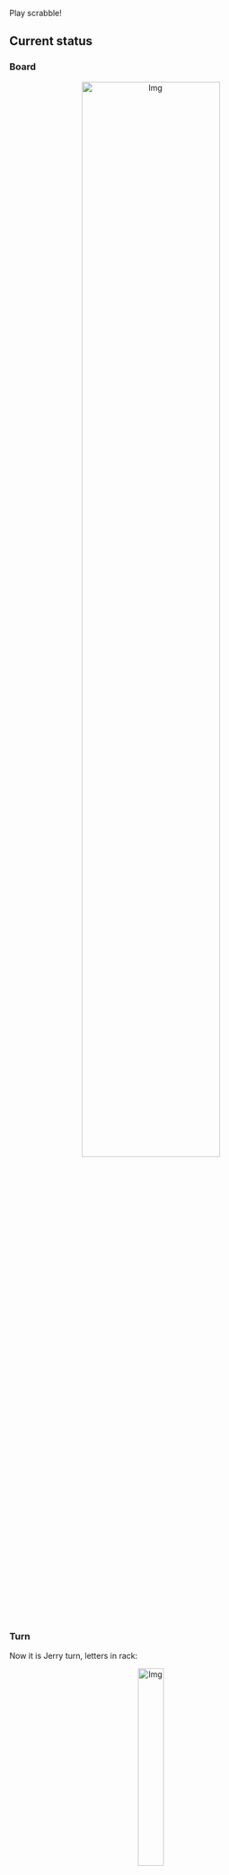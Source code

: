 
Play scrabble!
## Current status
### Board
<p align="center">
<img src="https://raw.githubusercontent.com/radosz99/radosz99/main/board.png" width=70% alt="Img"/>
    </p>
    
### Turn
Now it is Jerry turn, letters in rack:
<p align="center">
<img src="https://raw.githubusercontent.com/radosz99/radosz99/main/rack.png" width=30% alt="Img"/>
</p>

### Game score
| Id | Player name | Points |
  | - | - | - |  
|0 | Tom | 24
|1 | Jerry | 0
## Make the move
Make the move and insert the letters by creating an [issue](https://github.com/radosz99/radosz99/issues/new?title=scrabble%7Cmove%7C7%3AA%3ARIDE&body=Just+push+%27Submit+new+issue%27+or+update+with+your+move.) according to the rules or...

## Possibly best moves  
Are you sure? :smiling_imp: :smiling_imp: :smiling_imp:
<details>
  <summary>Spoiler warning!</summary>
  
  | Id | Move | Issue link | Points |
  | - | - | - | - |  
|1| F:5:carajees | [scrabble&#124;move&#124;F:5:carajees](https://github.com/radosz99/radosz99/issues/new?title=scrabble%7Cmove%7CF%3A5%3Acarajees&body=Just+push+%27Submit+new+issue%27+or+update+with+your+move.) | 89 
|2| F:7:rejacase | [scrabble&#124;move&#124;F:7:rejacase](https://github.com/radosz99/radosz99/issues/new?title=scrabble%7Cmove%7CF%3A7%3Arejacase&body=Just+push+%27Submit+new+issue%27+or+update+with+your+move.) | 85 
|3| F:3:jacarees | [scrabble&#124;move&#124;F:3:jacarees](https://github.com/radosz99/radosz99/issues/new?title=scrabble%7Cmove%7CF%3A3%3Ajacarees&body=Just+push+%27Submit+new+issue%27+or+update+with+your+move.) | 75 
|4| F:2:jaeceras | [scrabble&#124;move&#124;F:2:jaeceras](https://github.com/radosz99/radosz99/issues/new?title=scrabble%7Cmove%7CF%3A2%3Ajaeceras&body=Just+push+%27Submit+new+issue%27+or+update+with+your+move.) | 75 
|5| G:3:cajeteas | [scrabble&#124;move&#124;G:3:cajeteas](https://github.com/radosz99/radosz99/issues/new?title=scrabble%7Cmove%7CG%3A3%3Acajeteas&body=Just+push+%27Submit+new+issue%27+or+update+with+your+move.) | 69 
|6| F:5:carajee | [scrabble&#124;move&#124;F:5:carajee](https://github.com/radosz99/radosz99/issues/new?title=scrabble%7Cmove%7CF%3A5%3Acarajee&body=Just+push+%27Submit+new+issue%27+or+update+with+your+move.) | 38 
|7| F:3:cajeras | [scrabble&#124;move&#124;F:3:cajeras](https://github.com/radosz99/radosz99/issues/new?title=scrabble%7Cmove%7CF%3A3%3Acajeras&body=Just+push+%27Submit+new+issue%27+or+update+with+your+move.) | 34 
|8| F:3:cejaras | [scrabble&#124;move&#124;F:3:cejaras](https://github.com/radosz99/radosz99/issues/new?title=scrabble%7Cmove%7CF%3A3%3Acejaras&body=Just+push+%27Submit+new+issue%27+or+update+with+your+move.) | 34 
|9| F:3:cejares | [scrabble&#124;move&#124;F:3:cejares](https://github.com/radosz99/radosz99/issues/new?title=scrabble%7Cmove%7CF%3A3%3Acejares&body=Just+push+%27Submit+new+issue%27+or+update+with+your+move.) | 34 
|10| F:7:rejacas | [scrabble&#124;move&#124;F:7:rejacas](https://github.com/radosz99/radosz99/issues/new?title=scrabble%7Cmove%7CF%3A7%3Arejacas&body=Just+push+%27Submit+new+issue%27+or+update+with+your+move.) | 34 
</details>
    
## Latest moves

| Id | Type | Move / Letters to replace | Created words / New letters | Date | Points | Player | Who |
| - | - | - | - | - | - | - | - |
|0| INSERT | 7:D:hurto | ['HURTO'] | 12/07/2022, 15:21:27 | 24 | Tom | [radosz99](github.com/radosz99) |